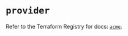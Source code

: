 # `provider`

Refer to the Terraform Registry for docs: [`acme`](https://registry.terraform.io/providers/vancluever/acme/2.28.0/docs).
